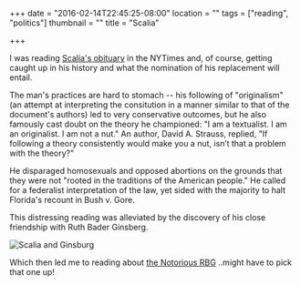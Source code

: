 +++
date = "2016-02-14T22:45:25-08:00"
location = ""
tags = ["reading", "politics"]
thumbnail = ""
title = "Scalia"

+++

I was reading [Scalia's obituary](http://www.nytimes.com/2016/02/14/us/antonin-scalia-death.html)
in the NYTimes and, of course, getting caught up in his history
and what the nomination of his replacement will entail.

<!--more-->

The man's practices are hard to stomach --
his following of "originalism" (an attempt at interpreting the consitution
in a manner similar to that of the document's authors)
led to very conservative outcomes,
but he also famously cast doubt on the theory he championed:
"I am a textualist.  I am an originalist.  I am not a nut."
An author, David A. Strauss, replied, "If following a theory consistently would make you a nut,
isn’t that a problem with the theory?"

He disparaged homosexuals and opposed abortions
on the grounds that they were not "rooted in the traditions of the American people."
He called for a federalist interpretation of the law,
yet sided with the majority to halt Florida's recount in Bush v. Gore.

This distressing reading was alleviated
by the discovery of his close friendship with Ruth Bader Ginsberg.

![Scalia and Ginsburg](/img/scalia-and-ginsburg.jpg)

Which then led me to reading about [the Notorious RBG](https://www.goodreads.com/book/show/25422234-notorious-rbg)
..might have to pick that one up!
